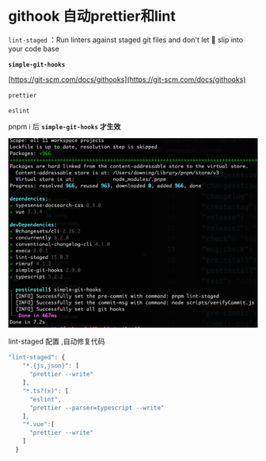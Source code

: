 # githook 自动prettier和lint

`lint-staged` ：Run linters against staged git files and don't let 💩 slip into your code base

**`simple-git-hooks`** 

[https://git-scm.com/docs/githooks](https://git-scm.com/docs/githooks)

`prettier`

`eslint`

pnpm i 后 **`simple-git-hooks` 才生效**

![Untitled](githook%20%E8%87%AA%E5%8A%A8prettier%E5%92%8Clint%202f820b952672456186a83108c431714d/Untitled.png)

lint-staged 配置 ,自动修复代码

```jsx
"lint-staged": {
    "*.{js,json}": [
      "prettier --write"
    ],
    "*.ts?(x)": [
      "eslint",
      "prettier --parser=typescript --write"
    ],
    "*.vue":[
      "prettier --write"
    ]
  }
```